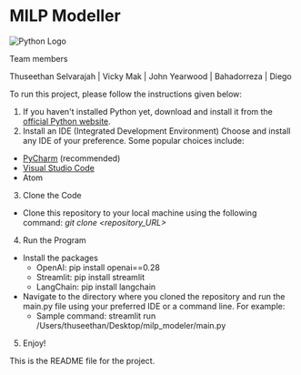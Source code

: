 # MILP Modeller

![Python Logo](https://www.python.org/static/community_logos/python-logo.png "Sample inline image")

Team members

Thuseethan Selvarajah | Vicky Mak | John Yearwood | Bahadorreza | Diego

To run this project, please follow the instructions given below:

1. If you haven't installed Python yet, download and install it from the [official Python website](https://www.python.org/).
2. Install an IDE (Integrated Development Environment)
Choose and install any IDE of your preference. Some popular choices include:
 - [PyCharm](https://www.jetbrains.com/pycharm/download/?section=mac) (recommended)
 - [Visual Studio Code](https://code.visualstudio.com/)
 - Atom
3. Clone the Code
 - Clone this repository to your local machine using the following command:
   _git clone <repository_URL>_
4. Run the Program
 - Install the packages
   - OpenAI: pip install openai==0.28
   - Streamlit: pip install streamlit
   - LangChain: pip install langchain
 - Navigate to the directory where you cloned the repository and run the main.py file using your preferred IDE or a command line. For example:
   - Sample command: streamlit run /Users/thuseethan/Desktop/milp_modeler/main.py
5. Enjoy!

This is the README file for the project.

